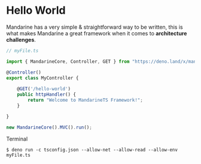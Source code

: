 # Hello World
Mandarine has a very simple & straightforward way to be written, this is what makes Mandarine a great framework when it comes to **architecture challenges**.

```typescript
// myFile.ts

import { MandarineCore, Controller, GET } from "https://deno.land/x/mandarinets@v2.1.3/mod.ts";

@Controller()
export class MyController {
    
    @GET('/hello-world')
    public httpHandler() {
        return "Welcome to MandarineTS Framework!";
    }

}

new MandarineCore().MVC().run();
```

Terminal

```shell script
$ deno run -c tsconfig.json --allow-net --allow-read --allow-env myFile.ts
```
